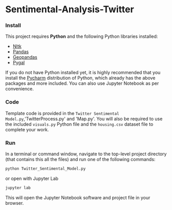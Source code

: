 # Sentimental-Analysis-Twitter


### Install

This project requires **Python** and the following Python libraries installed:

- [Nltk](https://www.nltk.org/)
- [Pandas](http://pandas.pydata.org/)
- [Geopandas](https://geopandas.org/)
- [Pygal](http://www.pygal.org/en/stable/)

If you do not have Python installed yet, it is highly recommended that you install the [Pycharm](https://www.jetbrains.com/pycharm/) distribution of Python, which already has the above packages and more included. You can also use Jupyter Notebook as per convenience.

### Code

Template code is provided in the `Twitter Sentimental Model.py`,'TwitterProcess.py' and 'Map.py'. You will also be required to use the included `visuals.py` Python file and the `housing.csv` dataset file to complete your work. 

### Run

In a terminal or command window, navigate to the top-level project directory (that contains this all the files) and run one of the following commands:

```bash
python Twitter_Sentimental_Model.py
```  
or open with Jupyter Lab
```bash
jupyter lab
```

This will open the Jupyter Notebook software and project file in your browser.
